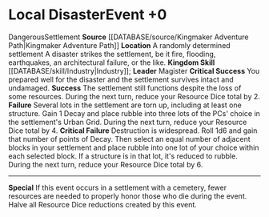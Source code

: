 ﻿---
id: '21'
level: '0'
name: Local Disaster
rarity: Common
rus_type_level: null
skill:
- '[[DATABASE/skill/Industry|Industry]]'
source: '[[DATABASE/source/Kingmaker Adventure Path|Kingmaker Adventure Path]]'
trait:
- '[[DATABASE/trait/Dangerous|Dangerous]]'
- '[[DATABASE/trait/Settlement|Settlement]]'
type: Kingdom Event

---
# Local Disaster<span class="item-type">Event +0</span>

<span class="item-trait">Dangerous</span><span class="item-trait">Settlement</span>
**Source** [[DATABASE/source/Kingmaker Adventure Path|Kingmaker Adventure Path]]
**Location** A randomly determined settlement
A disaster strikes the settlement, be it fire, flooding, earthquakes, an architectural failure, or the like.
**Kingdom Skill** [[DATABASE/skill/Industry|Industry]]; **Leader** Magister
**Critical Success** You prepared well for the disaster and the settlement survives intact and undamaged.
**Success** The settlement still functions despite the loss of some resources. During the next turn, reduce your Resource Dice total by 2.
**Failure** Several lots in the settlement are torn up, including at least one structure. Gain 1 Decay and place rubble into three lots of the PCs' choice in the settlement's Urban Grid. During the next turn, reduce your Resource Dice total by 4.
**Critical Failure** Destruction is widespread. Roll 1d6 and gain that number of points of Decay. Then select an equal number of adjacent blocks in your settlement and place rubble into one lot of your choice within each selected block. If a structure is in that lot, it's reduced to rubble. During the next turn, reduce your Resource Dice total by 6.

---
**Special** If this event occurs in a settlement with a cemetery, fewer resources are needed to properly honor those who die during the event. Halve all Resource Dice reductions created by this event.